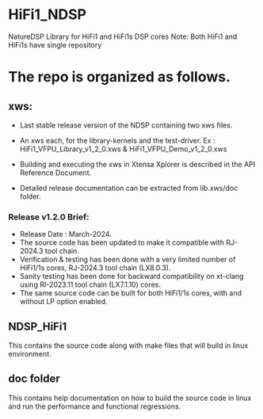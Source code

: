 # HiFi1_NDSP
NatureDSP Library for HiFi1 and HiFi1s DSP cores
Note: Both HiFi1 and HiFi1s have single repository

# The repo is organized as follows.

## xws:
  * Last stable release version of the NDSP containing two xws files.

  * An xws each, for the library-kernels and the test-driver.
    Ex : HiFi1_VFPU_Library_v1_2_0.xws & HiFi1_VFPU_Demo_v1_2_0.xws

  * Building and executing the xws in Xtensa Xplorer is described in the API Reference Document. 
  * Detailed release documentation can be extracted from lib.xws/doc folder.

### Release v1.2.0 Brief: 
  * Release Date : March-2024.  
  * The source code has been updated to make it compatible with RJ-2024.3 tool chain.
  * Verification & testing has been done with a very limited number of HiFi1/1s cores,  RJ-2024.3 tool chain (LX8.0.3).
  * Sanity testing has been done for backward compatibility on xt-clang using RI-2023.11 tool chain (LX7.1.10) cores.     
  * The same source code can be built for both HiFi1/1s cores, with and without LP option enabled.

## NDSP_HiFi1
This contains the source code along with make files that will build in linux environment.  

## doc folder
This contains help documentation on how to build the source code in linux and run the performance and functional regressions. 
